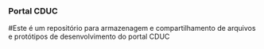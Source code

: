 ### Portal CDUC

#Este é um repositório para armazenagem e compartilhamento de arquivos e protótipos de desenvolvimento do portal CDUC
